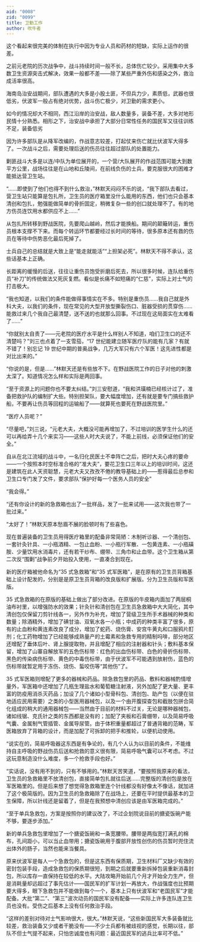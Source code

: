 ```yaml
---
aid: "0008"
zid: "0099"
title: 卫勤工作
author: 吹牛者
---
```


这个看起来很完美的体制在执行中因为专业人员和药材的短缺，实际上运作的很差。

之前元老院的历次战争中，战斗持续时间一般不长，总体伤亡较少。采用集中大多数卫生资源突击式解决，效果一般都不差――除了某些严重外伤和感染之外，救治成活率很高。

海南岛治安战期间，部队遭遇的大多是小股土匪，不但兵力少，素质低，武器也很低劣，伏波军一般占有绝对优势，战斗伤亡极少，对卫勤的需求更小。

如今的情况却大不相同，西江沿岸的治安战，敌人数量多，装备不差，大多对地形民情十分熟悉。相形之下，治安战中承担了大部分日常性任务的国民军又往往训练不足，装备低劣

因为许多部队是从降军改编的，作战意志较差，打起仗来伤亡就比伏波军大得多了。一次战斗之后，需要处理后送的伤员往往超过部队的处置能力。

剿匪战斗大多是以连/中队为单位展开的，一个营/大队展开的作战范围可能大到数平方公里，战场往往是在山地和丘陵间，在前线负伤的士兵，要克服很大的困难才能抵达营卫生站。

“……即使到了他们也得不到什么救治，”林默天闷闷不乐的说，“我下部队去看过，营卫生站只能算是包扎所，卫生员的医疗箱里没什么能用的东西，他们也只会基本清创和包扎，勉强能做简单的骨折固定，稍微复杂一些的创口就处理不了。有的地方伤员连饮用水都供应不上……”

从包扎所转移到野战医院，先要爬山越岭，然后才能换船。期间的颠簸转运，重伤员根本支撑不下来。而每个转运环节都要经过长时间的等待，很多原本还有救的伤员在等待中伤势恶化最后死掉了。

士兵自己的总结就是大致上是“能走就能活”“上担架必死”。林默天不得不承认，这些话基本上正确。

长距离的缓慢的后送，往往让重伤员饱受折磨后死去，所以很多时候，连队给重伤员“补刀”的传统做法又死灰复燃。看似是长痛不如短痛的“仁慈”，实际上对士气的打击极大。

“我也知道，以我们的条件能做得事情实在不多。特别是重伤员……我自己就是外科大夫，以我们的条件，现在常见的大型开放型撕裂伤口、脏器受损的贯穿伤……能救过来几个我自己最清楚，送不送的也就那么回事。不过现在这局面实在太难看了……”

“你就别太自责了――元老院的医疗水平是什么样别人不知道，咱们卫生口的还不清楚吗？”刘三也点着了一支雪茄，“17 世纪能建立随军医疗队的能有几家？有就不错了！别忘记 19 世纪中期的普奥战争，几万大军只有六个军医！这先进性都是对比出来的。”

“你说的是，但是……”林默天还是有些放不下。在野战医院工作的日子对他的刺激太深了。知道情况怎么样和实际是两回事。

“至于资源上的问题你也不要太纠结。”刘三安慰道，“我和洪璜楠已经核计过了，准备把救护队的编制扩大些。特别担架队，要大幅度增加，还有就是要专门搞些救护船，不要再让伤员等回程的运输船了――就算死也要死在野战医院里。”

“医疗人员呢？”

“尽量吧，”刘三说，“元老大夫，大概没可能再增加了，不过培训的医学生什么的还可以再给弄十几个来实习――这些人时大夫说了，不能上前线，必须保证他们的安全。”

自从在北江流域的战斗中，一名归化民医士不幸阵亡之后，把时大夫心疼的要命――一个按照本时空标准合格的“准大夫”，要花卫生口三年以上的培训时间，这还是建筑在此人天资聪慧，元老大夫又孜孜不倦的教导基础上的――惹得最后总参和卫生口专门发了文件，要求部队“保护好每一个医务人员的安全”

“我会得。”

“还有你设计的新的急救箱也出了一批样品，发了一批来试用――这次我也带了一批过来。”

“太好了！”林默天原本愁眉不展的脸顿时有了些喜色。

现在普遍装备的卫生员用得医疗箱里的配备非常简陋：木制听诊器、一个清创包、一套针灸针具、一小瓶酒精、一包止血粉、一小瓶行军散、一包黄连素、一小瓶磺胺、少量饮用水消毒片，还有若干纱布、绷带、三角巾和止血带。这个卫生箱从第二次反“围剿”战争前夕开始投入使用，一直凑合到现在。

新的医疗箱被他命名为“35 式急救箱”和“35 式军医箱”，是在原有的卫生员背箱基础上设计配发的，分别是是原卫生员背箱的改良版和扩展版。分为卫生员版和军医版。

35 式急救箱的在原版的基础上做出了部分改进。在原版的牛皮箱内面加了两层桐油布衬里，以增强防水的效果；针灸针和清创包在卫生员急救箱中大大简化，其中清创包仅保留刀剪针线各一，另外作为补充，增加了营级卫生所手术器械的种类和数量；除酒精外，增加了碘甘油、双氧水各一小瓶；中成药的种类丰富了很多，原有的止血粉和黄连素改良了成分，增加了蛇药、烧伤膏、安宫牛黄丸和口服鸦片酊剂；化工药物增加了已经能够成熟量产的土霉素和急救专用的精制吗啡，部分地区还增配了垂体后叶、肾上腺提取物，并且增配了相应的注射器和针头；敷料基本保留，增加了山寨自解放军的五色伤标带：红色的出血伤标带、白色的骨折伤标带、黑色的传染病伤标带、黄色的中毒伤标带，由于伏波军不可能遇到放射伤，蓝色的伤标带就暂定用于冻伤、烧伤、蜇咬伤等“其他伤”了。

35 式军医箱则增配了更多的器械和药品。除急救包里的药品、敷料和器械酌情增量外，军医箱中还增加了几瓶生理盐水和葡萄糖注射液，另外加配了更大量、更丰富的防疫用消杀灭药品；加设了几个诸如小型骨科包、清创包、助产包（以便在驻地适应民用需要）之类的小型医用器械包，以及一个由开腹探查包和截肢包拼合简化组成的稍大的通用器械包――当然由于目前的材料不过关，无论是哪种器械包，诸如线锯、克氏针之类的东西都是没有的；加配了夹板和石膏绷带，以及简易呼吸气囊、金属制气管插管、金属导尿管。由于体积重量都超过了普通背箱的范畴，军医箱放弃了背箱的设计，而是加配了可拆卸的把手和推轮，以便机动使用。

“说实在的，简易呼吸器这东西是有争论的，有几个人认为以目前的条件，不能维持自主呼吸的野战伤员后送和抢救的意义很有限，简易呼吸气囊可以不考虑。不过这玩意制造没什么难度，多一个抢救手段也好。”

“实话说，没有用不到的，只有不够用的。”林默天苦笑道，“要按照我原来的看法，卫生员的急救箱里不放清创包，直接简单包扎就往后送……完整版的清创包是放在军医箱里的。但是后来想了想觉得急救箱里连个针线都没有好像太不像话，就加进了这个极简版的。因为卫生员的急救箱除了在战场上，还要在平时提供最基本的卫生保障，所以针线还是留着了，但是在我预想中清创应该是由军医箱完成的。”

“至于单兵急救包，方案是按照你的建议改了，不过企划院说目前的搪瓷饭碗产能不够，要逐步添加。”

新的单兵急救包里增加了一个搪瓷饭碗和一条宽腰带。腰带是两指宽打满孔的棉布，孔间距小，可以当止血带用；搪瓷饭碗用于腹部开放性创伤的伤员暂时兜住流出体外的肠子，当然也能来当餐具。

原来伏波军是每人一个急救包的，但是这东西有保质期，卫生材料厂又缺少有效的密封包装手段，造成急救包的保质期很短，到期之后就要重新拆掉包装重新消毒封包，所以库存一直保持在较低的水平。大陆攻略开始前几个月才开始全力生产，但是消耗量却远超过了事先估计——国民军的扩军计划一再放大，作战强度也比预期要大得多，眼下急救包并不能做到每个一个，基本上只有伏波军和“老国民军”才能配备。大批“第二”、“第三”波次动员的国民军没有配备――实际上许多连队连卫生员也没有。受伤之后基本上没有任何救治手段。

“这样的差别对待对士气影响很大，很大。”林默天说，“这些新国民军大多装备就比较差，救治装备又少或者干脆没有――不少士兵都有被歧视的感觉，长期以往，部队不但士气提不起来，只怕忠诚度也有问题：最近国民军的逃兵比率可不低。”
